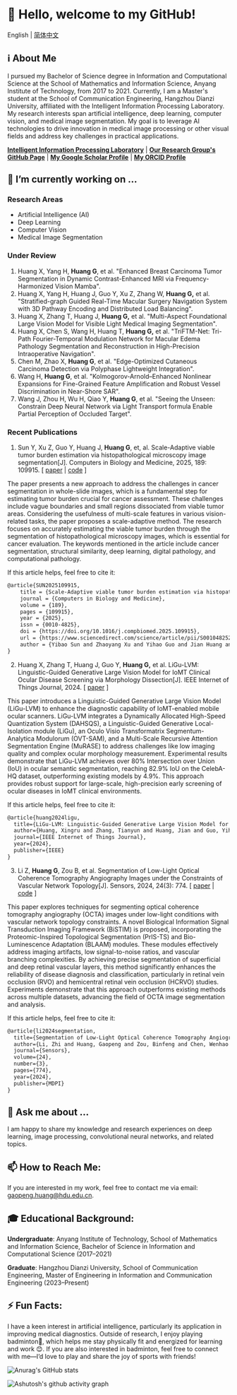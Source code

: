 <!--
**PeakVision0814/PeakVision0814** is a ✨ _special_ ✨ repository because its `README.md` (this file) appears on your GitHub profile.

Here are some ideas to get you started:

- 🔭 I’m currently working on ...
- 🌱 I’m currently learning ...
- 👯 I’m looking to collaborate on ...
- 🤔 I’m looking for help with ...
- 💬 Ask me about ...
- 📫 How to reach me: ...
- 😄 Pronouns: ...
- ⚡ Fun fact: ...
-->
# 👋 Hello, welcome to my GitHub!

English | [简体中文](https://github.com/PeakVision0814/PeakVision0814/blob/main/README_zh.md)

## ℹ️ About Me

I pursued my Bachelor of Science degree in Information and Computational Science at the School of Mathematics and Information Science, Anyang Institute of Technology, from 2017 to 2021. Currently, I am a Master's student at the School of Communication Engineering, Hangzhou Dianzi University, affiliated with the Intelligent Information Processing Laboratory. My research interests span artificial intelligence, deep learning, computer vision, and medical image segmentation. My goal is to leverage AI technologies to drive innovation in medical image processing or other visual fields and address key challenges in practical applications.

[**Intelligent Information Processing Laboratory**](http://iipl.net.cn/) | [**Our Research Group's GitHub Page**](https://github.com/IMOP-lab) | [**My Google Scholar Profile**](https://scholar.google.com/citations?user=RDfnwXMAAAAJ&hl=en) | [**My ORCID Profile**](https://orcid.org/0009-0008-3190-5669)

## 🔭 I’m currently working on ...

### Research Areas

- Artificial Intelligence (AI)
- Deep Learning
- Computer Vision
- Medical Image Segmentation

### Under Review

1. Huang X, Yang H, **Huang G**, et al. "Enhanced Breast Carcinoma Tumor Segmentation in Dynamic Contrast-Enhanced MRI via Frequency-Harmonized Vision Mamba".
3. Huang X, Yang H, Huang J, Guo Y, Xu Z, Zhang W, **Huang G,** et al. "Stratified-graph Guided Real-Time Macular Surgery Navigation System with 3D Pathway Encoding and Distributed Load Balancing".
4. Huang X, Zhang T, Huang J, **Huang G,** et al. "Multi-Aspect Foundational Large Vision Model for Visible Light Medical Imaging Segmentation".
5. Huang X, Chen S, Wang H, Huang T, **Huang G,** et al. "TriFTM-Net: Tri-Path Fourier-Temporal Modulation Network for Macular Edema Pathology Segmentation and Reconstruction in High-Precision Intraoperative Navigation".
6. Chen M, Zhao X, **Huang G**, et al. "Edge-Optimized Cutaneous Carcinoma Detection via Polyphase Lightweight Integration".
7. Wang H, **Huang G**, et al. "Kolmogorov-Arnold–Enhanced Nonlinear Expansions for Fine-Grained Feature Amplification and Robust Vessel Discrimination in Near-Shore SAR".
8. Wang J, Zhou H, Wu H, Qiao Y, **Huang G**, et al. "Seeing the Unseen: Constrain Deep Neural Network via Light Transport formula Enable Partial Perception of Occluded Target".

### Recent Publications

1. Sun Y, Xu Z, Guo Y, Huang J, **Huang G**, et, al. Scale-Adaptive viable tumor burden estimation via histopathological microscopy image segmentation[J]. Computers in Biology and Medicine, 2025, 189: 109915. [ [paper](https://www.sciencedirect.com/science/article/pii/S0010482525002665) | [code](https://github.com/IMOP-lab/Scale-Adaptive-Net) ]

The paper presents a new approach to address the challenges in cancer segmentation in whole-slide images, which is a fundamental step for estimating tumor burden crucial for cancer assessment. These challenges include vague boundaries and small regions dissociated from viable tumor areas. Considering the usefulness of multi-scale features in various vision-related tasks, the paper proposes a scale-adaptive method. The research focuses on accurately estimating the viable tumor burden through the segmentation of histopathological microscopy images, which is essential for cancer evaluation. The keywords mentioned in the article include cancer segmentation, structural similarity, deep learning, digital pathology, and computational pathology.

If this article helps, feel free to cite it:

```latex
@article{SUN2025109915,
    title = {Scale-Adaptive viable tumor burden estimation via histopathological microscopy image segmentation},
    journal = {Computers in Biology and Medicine},
    volume = {189},
    pages = {109915},
    year = {2025},
    issn = {0010-4825},
    doi = {https://doi.org/10.1016/j.compbiomed.2025.109915},
    url = {https://www.sciencedirect.com/science/article/pii/S0010482525002665},
    author = {Yibao Sun and Zhaoyang Xu and Yihao Guo and Jian Huang and Gaopeng Huang and Tangsen Huang and Lou Zhao and Shaowei Jiang and Zhiwen Zheng and Jin Liu and Xiaoshuai Zhang and Xingru Huang},
}
```

2. Huang X, Zhang T, Huang J, Guo Y, **Huang G,** et al. LiGu-LVM: Linguistic-Guided Generative Large Vision Model for IoMT Clinical Ocular Disease Screening via Morphology Dissection[J]. IEEE Internet of Things Journal, 2024. [ [paper](https://ieeexplore.ieee.org/abstract/document/10742080) ]

This paper introduces a Linguistic-Guided Generative Large Vision Model (LiGu-LVM) to enhance the diagnostic capability of IoMT-enabled mobile ocular scanners. LiGu-LVM integrates a Dynamically Allocated High-Speed Quantization System (DAHSQS), a Linguistic-Guided Generative Local-Isolation module (LiGu), an Oculo Visio Transformatrix Segmentum-Analytica Modulorum (OVT-SAM), and a Multi-Scale Recursive Attention Segmentation Engine (MuRASE) to address challenges like low imaging quality and complex ocular morphology measurement. Experimental results demonstrate that LiGu-LVM achieves over 80% Intersection over Union (IoU) in ocular semantic segmentation, reaching 82.9% IoU on the CelebA-HQ dataset, outperforming existing models by 4.9%. This approach provides robust support for large-scale, high-precision early screening of ocular diseases in IoMT clinical environments.

If this article helps, feel free to cite it:

```latex
@article{huang2024ligu,
  title={LiGu-LVM: Linguistic-Guided Generative Large Vision Model for IoMT Clinical Ocular Disease Screening via Morphology Dissection},
  author={Huang, Xingru and Zhang, Tianyun and Huang, Jian and Guo, Yihao and Huang, Gaopeng and Yang, Han and Zheng, Zhiwen and Zhao, Lou and Jiang, Shaowei and Liu, Jin and others},
  journal={IEEE Internet of Things Journal},
  year={2024},
  publisher={IEEE}
}
```

3. Li Z, **Huang G**, Zou B, et al. Segmentation of Low-Light Optical Coherence Tomography Angiography Images under the Constraints of Vascular Network Topology[J]. Sensors, 2024, 24(3): 774. [ [paper](https://www.mdpi.com/1424-8220/24/3/774) | [code](https://github.com/RicoLeehdu/BiSTIM) ]

This paper explores techniques for segmenting optical coherence tomography angiography (OCTA) images under low-light conditions with vascular network topology constraints. A novel Biological Information Signal Transduction Imaging Framework (BiSTIM) is proposed, incorporating the Proteomic-Inspired Topological Segmentation (PrIS-TS) and Bio-Luminescence Adaptation (BLAAM) modules. These modules effectively address imaging artifacts, low signal-to-noise ratios, and vascular branching complexities. By achieving precise segmentation of superficial and deep retinal vascular layers, this method significantly enhances the reliability of disease diagnosis and classification, particularly in retinal vein occlusion (RVO) and hemicentral retinal vein occlusion (HCRVO) studies. Experiments demonstrate that this approach outperforms existing methods across multiple datasets, advancing the field of OCTA image segmentation and analysis.

If this article helps, feel free to cite it:

```latex
@article{li2024segmentation,
  title={Segmentation of Low-Light Optical Coherence Tomography Angiography Images under the Constraints of Vascular Network Topology},
  author={Li, Zhi and Huang, Gaopeng and Zou, Binfeng and Chen, Wenhao and Zhang, Tianyun and Xu, Zhaoyang and Cai, Kunyan and Wang, Tingyu and Sun, Yaoqi and Wang, Yaqi and others},
  journal={Sensors},
  volume={24},
  number={3},
  pages={774},
  year={2024},
  publisher={MDPI}
}
```

## 💬 Ask me about ...

I am happy to share my knowledge and research experiences on deep learning, image processing, convolutional neural networks, and related topics.

## 📫 How to Reach Me:

If you are interested in my work, feel free to contact me via email: [gaopeng.huang@hdu.edu.cn](mailto:gaopeng.huang@hdu.edu.cn).

## 🎓 Educational Background:

**Undergraduate**: Anyang Institute of Technology, School of Mathematics and Information Science, Bachelor of Science in Information and Computational Science (2017–2021)

**Graduate**: Hangzhou Dianzi University, School of Communication Engineering, Master of Engineering in Information and Communication Engineering (2023–Present)

## ⚡ Fun Facts:

I have a keen interest in artificial intelligence, particularly its application in improving medical diagnostics. Outside of research, I enjoy playing badminton🏸, which helps me stay physically fit and energized for learning and work 😊. If you are also interested in badminton, feel free to connect with me—I’d love to play and share the joy of sports with friends!

![Anurag's GitHub stats](https://github-readme-stats.vercel.app/api?username=PeakVision0814)

![Ashutosh's github activity graph](https://github-readme-activity-graph.vercel.app/graph?username=PeakVision0814)
